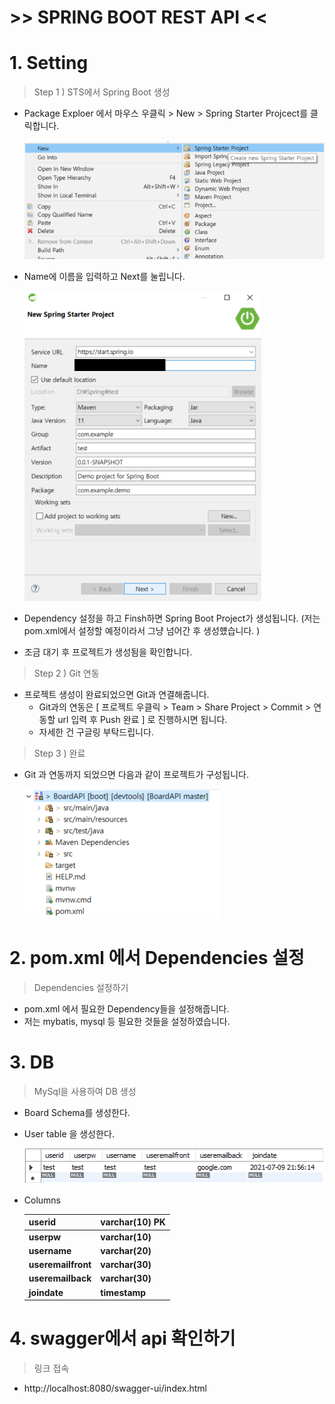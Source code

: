 # >>  SPRING BOOT REST API << 



# 1. Setting

> Step 1 ) STS에서 Spring Boot 생성

- Package Exploer 에서 마우스 우클릭 > New > Spring Starter Projcect를 클릭합니다.

  ![1](/img/1.png)

- Name에 이름을 입력하고 Next를 눌립니다.

  <img src="/img/2.png" alt="2" style="zoom:80%;" />

- Dependency 설정을 하고 Finsh하면 Spring Boot Project가 생성됩니다.
  (저는 pom.xml에서 설정할 예정이라서 그냥 넘어간 후 생성헀습니다. )

- 조금 대기 후 프로젝트가 생성됨을 확인합니다.

> Step 2 ) Git 연동

- 프로젝트 생성이 완료되었으면 Git과 연결해줍니다.
  - Git과의 연동은 [ 프로젝트 우클릭 > Team > Share Project > Commit > 연동할 url 입력 후 Push 완료 ] 로 진행하시면 됩니다.
  - 자세한 건 구글링 부탁드립니다.

> Step 3 ) 완료

- Git 과 연동까지 되었으면 다음과 같이 프로젝트가 구성됩니다.

  ![3](/img/3.png)



# 2. pom.xml 에서 Dependencies 설정

> Dependencies 설정하기

- pom.xml 에서 필요한 Dependency들을 설정해줍니다.
- 저는 mybatis, mysql 등 필요한 것들을 설정하였습니다.



# 3. DB

> MySql을 사용하여 DB 생성

- Board Schema를 생성한다.

- User table 을 생성한다.

  <img src="/img/4.png" alt="4"/>

- Columns

  | useri**d**         | **varchar(10) PK** |
  | ------------------ | ------------------ |
  | **userpw**         | **varchar(10)**    |
  | **username**       | **varchar(20)**    |
  | **useremailfront** | **varchar(30)**    |
  | **useremailback**  | **varchar(30)**    |
  | **joindate**       | **timestamp**      |

  

# 4. swagger에서 api 확인하기

> 링크 접속 

- http://localhost:8080/swagger-ui/index.html



